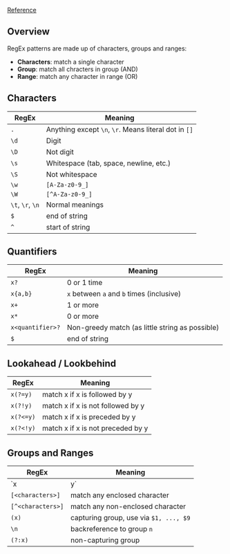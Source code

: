 [Reference](https://developer.mozilla.org/en-US/docs/Web/JavaScript/Guide/Regular_Expressions/Cheatsheet)

## Overview
RegEx patterns are made up of characters, groups and ranges:
- **Characters**: match a single character
- **Group**: match all chracters in group (AND)
- **Range**: match any character in range (OR)

## Characters
| RegEx            | Meaning                                               |
| ---------------- | ----------------------------------------------------- |
| `.`              | Anything except `\n`, `\r`. Means literal dot in `[]` |
| `\d`             | Digit                                                 |
| `\D`             | Not digit                                             |
| `\s`             | Whitespace (tab, space, newline, etc.)                |
| `\S`             | Not whitespace                                        |
| `\w`             | `[A-Za-z0-9_]`                                        |
| `\W`             | `[^A-Za-z0-9_]`                                       |
| `\t`, `\r`, `\n` | Normal meanings                                       |
| `$`              | end of string                                         |
| `^`              | start of string                                       |

## Quantifiers
| RegEx            | Meaning                                         |
| ---------------- | ----------------------------------------------- |
| `x?`             | 0 or 1 time                                     |
| `x{a,b}`         | `x` between `a` and `b` times (inclusive)       |
| `x+`             | 1 or more                                       |
| `x*`             | 0 or more                                       |
| `x<quantifier>?` | Non-greedy match (as little string as possible) |
| `$`              | end of string                                   |

## Lookahead / Lookbehind
| RegEx     | Meaning                           |
| --------- | --------------------------------- |
| `x(?=y)`  | match x if x is followed by y     |
| `x(?!y)`  | match x if x is not followed by y |
| `x(?<=y)` | match x if x is preceded by y     |
| `x(?<!y)` | match x if x is not preceded by y |

## Groups and Ranges
| RegEx             | Meaning                                                 |
| ----------------- | ------------------------------------------------------- |
| `x|y`             | x or y (default global group, use inside group / range) |
| `[<characters>]`  | match any enclosed character                            |
| `[^<characters>]` | match any non-enclosed character                        |
| `(x)`             | capturing group, use via `$1, ..., $9`                  |
| `\n`              | backreference to group `n`                              |
| `(?:x)`           | non-capturing group                                     |

